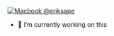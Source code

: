 [![Macbook @eriksape](https://raw.githubusercontent.com/eriksape/eriksape/d6637c9a157d5ba2149d65a797ab23a644de1c37/.github/assets/computer.svg)](https://github.com/eriksape)

- 🔭 I’m currently working on this
